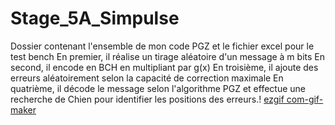 # Stage_5A_Simpulse
Dossier contenant l'ensemble de mon code PGZ et le fichier excel pour le test bench
En premier, il réalise un tirage aléatoire d'un message à m bits
En second, il encode en BCH en multipliant par g(x)
En troisième, il ajoute des erreurs aléatoirement selon la capacité de correction maximale
En quatrième, il décode le message selon l'algorithme PGZ et effectue une recherche de Chien pour identifier les positions des erreurs.!
[ezgif com-gif-maker](https://user-images.githubusercontent.com/87069145/204676267-75f24e9d-7f8b-4b39-8819-baacd58f4d55.gif)

